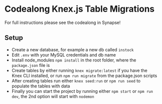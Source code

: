 # Codealong Knex.js Table Migrations

For full instructions please see the codealong in Synapse!

## Setup

- Create a new database, for example a new db called `instock`
- Edit `.env` with your MySQL credentials and db name
- Install node_modules `npm install` in the root folder, where the `package.json` file is
- Create tables by either running `knex migrate:latest` if you have the Knex CLI installed, or run `npm run migrate` from the package.json scripts
- After creating tables run either `knex seed:run` or `npm run seed` to populate the tables with data
- Finally you can start the project by running either `npm start` or `npm run dev`, the 2nd option will start with `nodemon`

